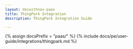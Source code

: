 ```yaml
---
layout: docwithnav-paas
title: ThingPark Integration
description: ThingPark Integration Guide 

---
```

{% assign docsPrefix = "paas/" %}
{% include docs/pe/user-guide/integrations/thingpark.md %}
